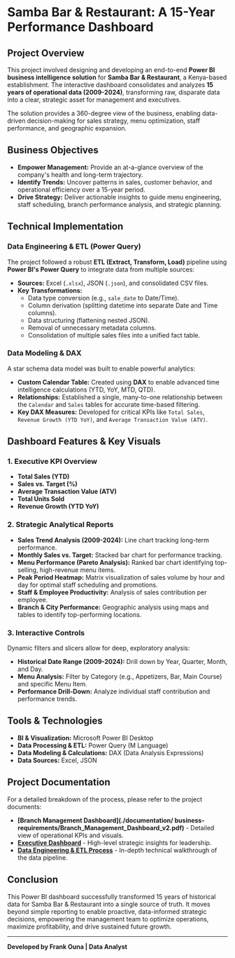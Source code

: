 # Samba Bar & Restaurant: A 15-Year Performance Dashboard

## Project Overview
This project involved designing and developing an end-to-end **Power BI business intelligence solution** for **Samba Bar & Restaurant**, a Kenya-based establishment. The interactive dashboard consolidates and analyzes **15 years of operational data (2009-2024)**, transforming raw, disparate data into a clear, strategic asset for management and executives.

The solution provides a 360-degree view of the business, enabling data-driven decision-making for sales strategy, menu optimization, staff performance, and geographic expansion.



## Business Objectives
-   **Empower Management:** Provide an at-a-glance overview of the company's health and long-term trajectory.
-   **Identify Trends:** Uncover patterns in sales, customer behavior, and operational efficiency over a 15-year period.
-   **Drive Strategy:** Deliver actionable insights to guide menu engineering, staff scheduling, branch performance analysis, and strategic planning.

## Technical Implementation

### Data Engineering & ETL (Power Query)
The project followed a robust **ETL (Extract, Transform, Load)** pipeline using **Power BI's Power Query** to integrate data from multiple sources:
-   **Sources:** Excel (`.xlsx`), JSON (`.json`), and consolidated CSV files.
-   **Key Transformations:**
    -   Data type conversion (e.g., `sale_date` to Date/Time).
    -   Column derivation (splitting datetime into separate Date and Time columns).
    -   Data structuring (flattening nested JSON).
    -   Removal of unnecessary metadata columns.
    -   Consolidation of multiple sales files into a unified fact table.

### Data Modeling & DAX
A star schema data model was built to enable powerful analytics:
-   **Custom Calendar Table:** Created using **DAX** to enable advanced time intelligence calculations (YTD, YoY, MTD, QTD).
-   **Relationships:** Established a single, many-to-one relationship between the `Calendar` and `Sales` tables for accurate time-based filtering.
-   **Key DAX Measures:** Developed for critical KPIs like `Total Sales`, `Revenue Growth (YTD YoY)`, and `Average Transaction Value (ATV)`.

## Dashboard Features & Key Visuals

### 1. Executive KPI Overview
-   **Total Sales (YTD)**
-   **Sales vs. Target (%)**
-   **Average Transaction Value (ATV)**
-   **Total Units Sold**
-   **Revenue Growth (YTD YoY)**

### 2. Strategic Analytical Reports
-   **Sales Trend Analysis (2009-2024):** Line chart tracking long-term performance.
-   **Monthly Sales vs. Target:** Stacked bar chart for performance tracking.
-   **Menu Performance (Pareto Analysis):** Ranked bar chart identifying top-selling, high-revenue menu items.
-   **Peak Period Heatmap:** Matrix visualization of sales volume by hour and day for optimal staff scheduling and promotions.
-   **Staff & Employee Productivity:** Analysis of sales contribution per employee.
-   **Branch & City Performance:** Geographic analysis using maps and tables to identify top-performing locations.

### 3. Interactive Controls
Dynamic filters and slicers allow for deep, exploratory analysis:
-   **Historical Date Range (2009-2024):** Drill down by Year, Quarter, Month, and Day.
-   **Menu Analysis:** Filter by Category (e.g., Appetizers, Bar, Main Course) and specific Menu Item.
-   **Performance Drill-Down:** Analyze individual staff contribution and performance trends.

## Tools & Technologies
-   **BI & Visualization:** Microsoft Power BI Desktop
-   **Data Processing & ETL:** Power Query (M Language)
-   **Data Modeling & Calculations:** DAX (Data Analysis Expressions)
-   **Data Sources:** Excel, JSON

## Project Documentation
For a detailed breakdown of the process, please refer to the project documents:
-   **[Branch Management Dashboard](./documentation/ business-requirements/Branch_Management_Dashboard_v2.pdf)** - Detailed view of operational KPIs and visuals.
-   **[Executive Dashboard](./Top_Management_Dashboard_v2.pdf)** - High-level strategic insights for leadership.
-   **[Data Engineering & ETL Process](./Power_BI_Data_Engineering_ETL_v2.pdf)** - In-depth technical walkthrough of the data pipeline.

## Conclusion
This Power BI dashboard successfully transformed 15 years of historical data for Samba Bar & Restaurant into a single source of truth. It moves beyond simple reporting to enable proactive, data-informed strategic decisions, empowering the management team to optimize operations, maximize profitability, and drive sustained future growth.

---
**Developed by Frank Ouna | Data Analyst**
